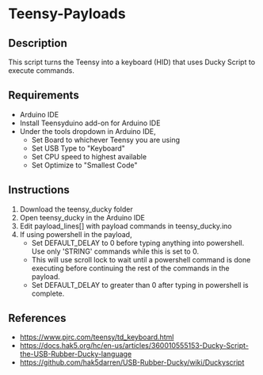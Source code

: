 # Teensy-Payloads
## Description
This script turns the Teensy into a keyboard (HID) that uses Ducky Script to execute commands.
## Requirements
- Arduino IDE
- Install Teensyduino add-on for Arduino IDE
- Under the tools dropdown in Arduino IDE,
    - Set Board to whichever Teensy you are using
    - Set USB Type to "Keyboard"
    - Set CPU speed to highest available
    - Set Optimize to "Smallest Code"
## Instructions
1. Download the teensy_ducky folder
2. Open teensy_ducky in the Arduino IDE
3. Edit payload_lines[] with payload commands in teensy_ducky.ino
4. If using powershell in the payload,
    - Set DEFAULT_DELAY to 0 before typing anything into powershell. Use only 'STRING' commands while this is set to 0.
    - This will use scroll lock to wait until a powershell command is done executing before continuing the rest of the commands in the payload.
    - Set DEFAULT_DELAY to greater than 0 after typing in powershell is complete.
## References
- https://www.pjrc.com/teensy/td_keyboard.html
- https://docs.hak5.org/hc/en-us/articles/360010555153-Ducky-Script-the-USB-Rubber-Ducky-language
- https://github.com/hak5darren/USB-Rubber-Ducky/wiki/Duckyscript
